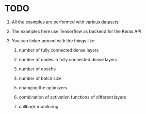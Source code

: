 # TODO

1. All the examples are performed with various datasets:

2. The examples here use Tensorflow as backend for the Keras API

3. You can tinker around with the things like:

    1. number of fully connected dense layers

    2. number of nodes in fully connected dense layers

    3. number of epochs

    4. number of batch size

    5. changing the optimizers

    6. combination of activation functions of different layers

    7. callback monitoring
